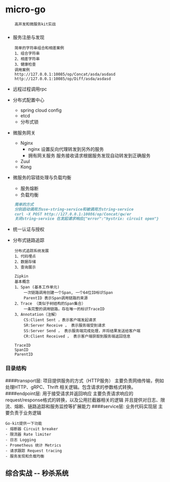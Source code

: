 # micro-go
```
    高并发和微服务kit实战
```
###

+ 服务注册与发现

```
    简单的字符串组合和相差案例
    1、组合字符串
    2、相差字符串
    3、健康检查
    调用案例
    http://127.0.0.1:10085/op/Concat/asda/asdasd
    http://127.0.0.1:10085/op/Diff/asda/asdasd
```

- 远程过程调用rpc


+ 分布式配置中心
    * spring cloud config
    * etcd
    * 分布式锁 
    
+ 微服务网关
    * Nginx
        * nginx 设置反向代理转发到另外的服务
        * 拥有网关服务 服务接收请求根据服务发现自动转发到正确服务
    * Zuul  
    * Kong

  
+ 微服务的容错处理与负载均衡
    * 服务熔断 
    * 负载均衡
```markdown
    简单的方式
    分别启动调用方use-string-service和被调用方string-service
    curl -X POST http://127.0.0.1:10086/op/Concat/qw/er
    关闭string-service 在发起请求响应{"error":"hystrix: circuit open"}
```

+ 统一认证与授权


+ 分布式链路追踪

```
    分布式追踪系统发展
    1、代码埋点
    2、数据存储
    3、查询展示
    
    Zipkin
    基本概念
    1、Span (基本工作单元)
        一次链路调用创建一个Span, 一个64位ID标识Span
        ParentID 表示Span调用链路的来源
    2、Trace （类似于树结构的Span集合）
        一条完整的调用链路，存在唯一的标识TraceID
    3、Annotation（注解）
        CS:Client Sent ，表示客户端发起请求
        SR:Server Receive ， 表示服务端受到请求
        SS:Server Send ， 表示服务端完成处理，并将结果发送给客户端
        CR:Client Received ， 表示客户端获取到服务端返回信息
    
    TraceID
    SpanID
    ParentID
```

### 目录结构
####transport层: 项目提供服务的方式（HTTP服务）
    主要负责网络传输，例如处理HTTP、gRPC、Thrift 相关逻辑。包含请求的参数格式转换。
####endpoint层: 用于接受请求并返回响应
    主要负责请求响应的request/response格式的转换，以及公用拦截器相关的逻辑
    并且提供对日志、限流、熔断、链路追踪和服务监控等扩展能力
####service层: 业务代码实现层
    主要负责于业务逻辑
```
Go-kit提供一下功能
- 熔断器 Circuit breaker
- 限流器 Rate limiter
- 日志 Logging
- Prometheus 统计 Metrics
- 请求跟踪 Request tracing
- 服务发现和负载均衡 
```


## 综合实战 -- 秒杀系统
  
